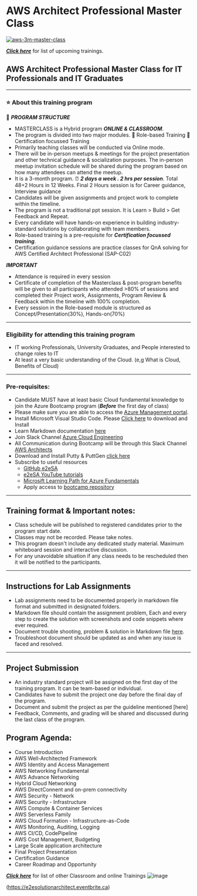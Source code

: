 # AWS Architect Professional Master Class

[![aws-3m-master-class](https://github.com/e2eSolutionArchitect/academy/assets/62712515/47d732cb-ceec-45cd-adab-5f7445862708)](https://e2esolutionarchitect.eventbrite.com)

***[Click here](https://e2esolutionarchitect.eventbrite.com)*** for list of upcoming trainings.

## AWS Architect Professional Master Class for IT Professionals and IT Graduates

----------------------------
### :star: About this training program

:memo: ***PROGRAM STRUCTURE***
- MASTERCLASS is a Hybrid program ***ONLINE & CLASSROOM***.
- The program is divided into two major modules. :large_orange_diamond: Role-based Training :large_orange_diamond: Certification focussed Training
- Primarily teaching classes will be conducted via Online mode.
- There will be in-person meetups & meetings for the project presentation and other technical guidance & socialization purposes. The in-person meetup invitation schedule will be shared during the program based on how many attendees can attend the meetup. 
- It is a 3-month program. :alarm_clock: ***2 days a week . 2 hrs per session***. Total 48+2 Hours in 12 Weeks. Final 2 Hours session is for Career guidance, Interview guidance
- Candidates will be given assignments and project work to complete within the timeline.
- The program is not a traditional ppt session. It is Learn > Build > Get Feedback and Repeat.
- Every candidate will have hands-on experience in building industry-standard solutions by collaborating with team members.
- Role-based training is a pre-requisite for ***Certification focussed training***. 
- Certification guidance sessions are practice classes for QnA solving for AWS Certified Architect Professional (SAP-C02)

***IMPORTANT***
- Attendance is required in every session
- Certificate of completion of the Masterclass & post-program benefits will be given to all participants who attended >80% of sessions and completed their Project work, Assignments, Program Review & Feedback within the timeline with 100% completion.
- Every session in the Role-based module is structured as Concept/Presentation(30%), Hands-on(70%)

----------------------------
### Eligibility for attending this training program
- IT working Professionals, University Graduates, and People interested to change roles to IT
- At least a very basic understanding of the Cloud. (e,g What is Cloud, Benefits of Cloud)
----------------------------

### Pre-requisites: 
- Candidate MUST have at least basic Cloud fundamental knowledge to join the Azure Bootcamp program
(***Before*** the first day of class)
- Please make sure you are able to access the [Azure Management portal](https://portal.azure.com/). 
- Install Microsoft Visual Studio Code. Please [Click here](https://code.visualstudio.com/download) to download and Install
- Learn Markdown documentation [here](https://www.markdownguide.org/cheat-sheet/)
- Join Slack Channel [Azure Cloud Engineering](https://talentdevelop-u8d3237.slack.com/archives/C04KCD5HPC1)
- All Communication during Bootcamp will be through this Slack Channel [AWS Architects](https://talentdevelop-u8d3237.slack.com/archives/C05AFBZ4RL4)
- Download and Install Putty & PuttGen [click here](https://www.puttygen.com/)
- Subscribe to useful resources 
  - [GitHub e2eSA](https://github.com/e2eSolutionArchitect/scripts)
  - [e2eSA YouTube tutorials](https://www.youtube.com/channel/UC5Juuk7aTvbRmrABMq4onJA/videos)
  - [Microsift Learning Path for Azure Fundamentals](https://learn.microsoft.com/en-us/certifications/azure-fundamentals/)
  - Apply access to [bootcamp repository](https://github.com/e2eSolutionArchitect/azure-cloud-bootcamp)

----------------------------

## Training format & Important notes:

- Class schedule will be published to registered candidates prior to the program start date.
- Classes may not be recorded. Please take notes.
- This program doesn't include any dedicated study material. Maximum whiteboard session and interactive discussion. 
- For any unavoidable situation if any class needs to be rescheduled then it will be notified to the participants. 

----------------------------

## Instructions for Lab Assignments
- Lab assignments need to be documented properly in markdown file format and submitted in designated folders.
- Markdown file should contain the assignment problem, Each and every step to create the solution with screenshots and code snippets where ever required.
- Document trouble shooting, problem & solution in Markdown file [here](https://github.com/e2eSolutionArchitect/KEDB/blob/main/azure/azure-troubleshoot.md).
- Troubleshoot document should be updated as and when any issue is faced and resolved. 

----------------------------

## Project Submission
- An industry standard project will be assigned on the first day of the training program. It can be team-based or individual.
- Candidates have to submit the project one day before the final day of the program.
- Document and submit the project as per the guideline mentioned [here]
- Feedback, Comments, and grading will be shared and discussed during the last class of the program.

## Program Agenda:

- Course Introduction
- AWS Well-Architected Framework
- AWS Identity and Access Management
- AWS Networking Fundamental
- AWS Advance Networking
- Hybrid Cloud Networking
- AWS DirectConnent and on-prem connectivity 
- AWS Security - Network
- AWS Security - Infrastructure
- AWS Compute & Container Services
- AWS Serverless Family
- AWS Cloud Formation - Infrastructure-as-Code
- AWS Monitoring, Auditing, Logging
- AWS CI/CD, CodePipeline
- AWS Cost Management, Budgeting
- Large Scale application architecture
- Final Project Presentation
- Certification Guidance
- Career Roadmap and Opportunity


***[Click here](https://e2esolutionarchitect.eventbrite.com)*** for list of other Classroom and online Trainings 
![image](https://github.com/e2eSolutionArchitect/academy/assets/62712515/8b0d2bc9-6c74-40c3-a7fe-40daea9c8260)

(https://e2esolutionarchitect.eventbrite.ca)
